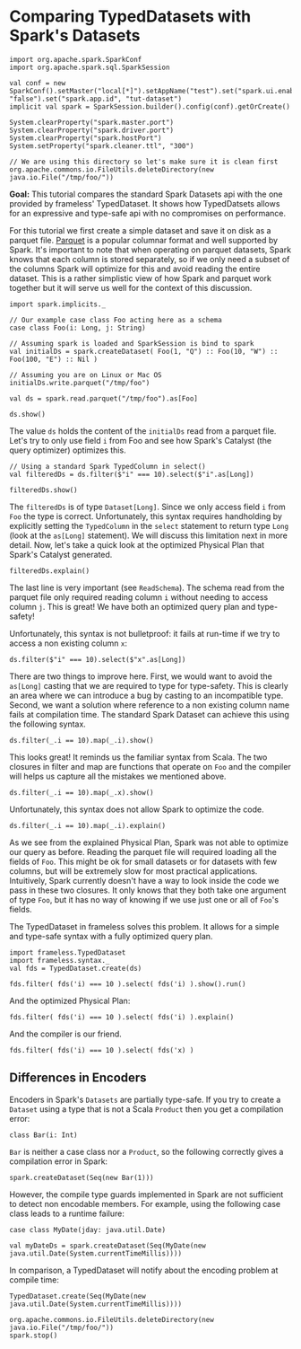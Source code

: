# Comparing TypedDatasets with Spark's Datasets

```tut:invisible
import org.apache.spark.SparkConf
import org.apache.spark.sql.SparkSession

val conf = new SparkConf().setMaster("local[*]").setAppName("test").set("spark.ui.enabled", "false").set("spark.app.id", "tut-dataset")
implicit val spark = SparkSession.builder().config(conf).getOrCreate()

System.clearProperty("spark.master.port")
System.clearProperty("spark.driver.port")
System.clearProperty("spark.hostPort")
System.setProperty("spark.cleaner.ttl", "300")

// We are using this directory so let's make sure it is clean first
org.apache.commons.io.FileUtils.deleteDirectory(new java.io.File("/tmp/foo/"))
```

**Goal:**
  This tutorial compares the standard Spark Datasets api with the one provided by
  frameless' TypedDataset. It shows how TypedDatsets allows for an expressive and
  type-safe api with no compromises on performance.

For this tutorial we first create a simple dataset and save it on disk as a parquet file.
[Parquet](https://parquet.apache.org/) is a popular columnar format and well supported by Spark.
It's important to note that when operating on parquet datasets, Spark knows that each column is stored
separately, so if we only need a subset of the columns Spark will optimize for this and avoid reading
the entire dataset. This is a rather simplistic view of how Spark and parquet work together but it
will serve us well for the context of this discussion.

```tut:book
import spark.implicits._

// Our example case class Foo acting here as a schema
case class Foo(i: Long, j: String)

// Assuming spark is loaded and SparkSession is bind to spark
val initialDs = spark.createDataset( Foo(1, "Q") :: Foo(10, "W") :: Foo(100, "E") :: Nil )

// Assuming you are on Linux or Mac OS
initialDs.write.parquet("/tmp/foo")

val ds = spark.read.parquet("/tmp/foo").as[Foo]

ds.show()
```

The value `ds` holds the content of the `initialDs` read from a parquet file.
Let's try to only use field `i` from Foo and see how Spark's Catalyst (the query optimizer)
optimizes this.

```tut:book
// Using a standard Spark TypedColumn in select()
val filteredDs = ds.filter($"i" === 10).select($"i".as[Long])

filteredDs.show()
```

The `filteredDs` is of type `Dataset[Long]`. Since we only access field `i` from `Foo` the type is correct.
Unfortunately, this syntax requires handholding by explicitly setting the `TypedColumn` in the `select` statement
to return type `Long` (look at the `as[Long]` statement). We will discuss this limitation next in more detail.
Now, let's take a quick look at the optimized Physical Plan that Spark's Catalyst generated.

```tut:book
filteredDs.explain()
```

The last line is very important (see `ReadSchema`). The schema read
from the parquet file only required reading column `i` without needing to access column `j`.
This is great! We have both an optimized query plan and type-safety!

Unfortunately, this syntax is not bulletproof: it fails at run-time if we try to access
a non existing column `x`:


```tut:fail
ds.filter($"i" === 10).select($"x".as[Long])
```

There are two things to improve here. First, we would want to avoid the `as[Long]` casting that we are required
to type for type-safety. This is clearly an area where we can introduce a bug by casting to an incompatible
type. Second, we want a solution where reference to a
non existing column name fails at compilation time.
The standard Spark Dataset can achieve this using the following syntax.

```tut:book
ds.filter(_.i == 10).map(_.i).show()
```

This looks great! It reminds us the familiar syntax from Scala.
The two closures in filter and map are functions that operate on `Foo` and the
compiler will helps us capture all the mistakes we mentioned above.

```tut:fail
ds.filter(_.i == 10).map(_.x).show()
```

Unfortunately, this syntax does not allow Spark to optimize the code.

```tut:book
ds.filter(_.i == 10).map(_.i).explain()
```

As we see from the explained Physical Plan, Spark was not able to optimize our query as before.
Reading the parquet file will required loading all the fields of `Foo`. This might be ok for
small datasets or for datasets with few columns, but will be extremely slow for most practical
applications.
Intuitively, Spark currently doesn't have a way to look inside the code we pass in these two
closures. It only knows that they both take one argument of type `Foo`, but it has no way of knowing if
we use just one or all of `Foo`'s fields.

The TypedDataset in frameless solves this problem. It allows for a simple and type-safe syntax
with a fully optimized query plan.

```tut:book
import frameless.TypedDataset
import frameless.syntax._
val fds = TypedDataset.create(ds)

fds.filter( fds('i) === 10 ).select( fds('i) ).show().run()
```

And the optimized Physical Plan:

```tut:book
fds.filter( fds('i) === 10 ).select( fds('i) ).explain()
```

And the compiler is our friend.

```tut:fail
fds.filter( fds('i) === 10 ).select( fds('x) )
```

## Differences in Encoders

Encoders in Spark's `Datasets` are partially type-safe. If you try to create a `Dataset` using  a type that is not 
 a Scala `Product` then you get a compilation error:

```tut:book
class Bar(i: Int)
```

`Bar` is neither a case class nor a `Product`, so the following correctly gives a compilation error in Spark:

```tut:fail
spark.createDataset(Seq(new Bar(1)))
```

However, the compile type guards implemented in Spark are not sufficient to detect non encodable members. 
For example, using the following case class leads to a runtime failure:

```tut:book
case class MyDate(jday: java.util.Date)
```

```tut:book:fail
val myDateDs = spark.createDataset(Seq(MyDate(new java.util.Date(System.currentTimeMillis))))
```

In comparison, a TypedDataset will notify about the encoding problem at compile time: 

```tut:book:fail
TypedDataset.create(Seq(MyDate(new java.util.Date(System.currentTimeMillis))))
```


```tut:invisible
org.apache.commons.io.FileUtils.deleteDirectory(new java.io.File("/tmp/foo/"))
spark.stop()
```
